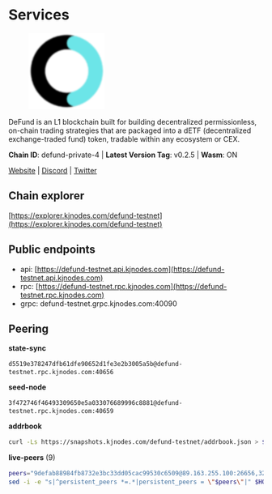 # Services

<figure><img src="https://raw.githubusercontent.com/kj89/cosmos-images/main/logos/defund.png" width="150" alt=""><figcaption></figcaption></figure>

DeFund is an L1 blockchain built for building decentralized permissionless,  on-chain trading strategies that are packaged into a dETF (decentralized  exchange-traded fund) token, tradable within any ecosystem or CEX.

**Chain ID**: defund-private-4 | **Latest Version Tag**: v0.2.5 | **Wasm**: ON

[Website](https://www.defund.app) | [Discord](https://discord.gg/FV26pRPZ3P) | [Twitter](https://twitter.com/defund_finance)




## Chain explorer
[https://explorer.kjnodes.com/defund-testnet](https://explorer.kjnodes.com/defund-testnet)

## Public endpoints

* api: [https://defund-testnet.api.kjnodes.com](https://defund-testnet.api.kjnodes.com)
* rpc: [https://defund-testnet.rpc.kjnodes.com](https://defund-testnet.rpc.kjnodes.com)
* grpc: defund-testnet.grpc.kjnodes.com:40090

## Peering

**state-sync**

```text
d5519e378247dfb61dfe90652d1fe3e2b3005a5b@defund-testnet.rpc.kjnodes.com:40656
```

**seed-node**

```text
3f472746f46493309650e5a033076689996c8881@defund-testnet.rpc.kjnodes.com:40659
```

**addrbook**
```bash
curl -Ls https://snapshots.kjnodes.com/defund-testnet/addrbook.json > $HOME/.defund/config/addrbook.json
```

**live-peers** (9)
```bash
peers="9defab88984fb8732e3bc33dd05cac99530c6509@89.163.255.100:26656,3209ec925afead6706ac250aae88d1b85a45a2d3@167.86.85.247:30656,d5519e378247dfb61dfe90652d1fe3e2b3005a5b@65.109.68.190:40656,b2d33977b8bca9790df391dd3559e65514f95c0f@194.146.13.253:26656,d941341fa0f985d853f0e044d075234776cf1df6@77.232.37.54:26656,8675cc6e69c2043a8dc0a854e769c1f135b5f272@23.88.73.158:26656,6d17e0f49bc1856c732f1d439647720ba127aab8@84.46.247.5:26656,d9516be6f5fffad9d2fa4354126c46ca5a6c9310@154.53.55.128:30656,e26206d0e39515fb07915b28e468729340eb112e@38.242.244.163:26656"
sed -i -e "s|^persistent_peers *=.*|persistent_peers = \"$peers\"|" $HOME/.defund/config/config.toml
```
